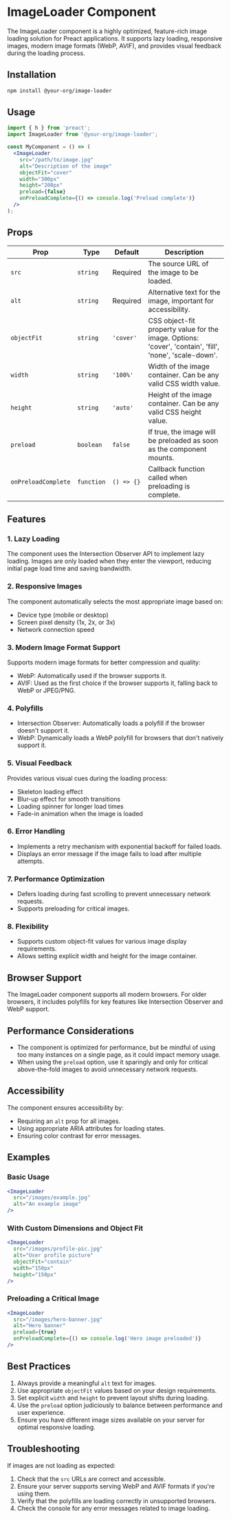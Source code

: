 # ImageLoader Component

The ImageLoader component is a highly optimized, feature-rich image loading solution for Preact applications. It supports lazy loading, responsive images, modern image formats (WebP, AVIF), and provides visual feedback during the loading process.

## Installation

```bash
npm install @your-org/image-loader
```

## Usage

```jsx
import { h } from 'preact';
import ImageLoader from '@your-org/image-loader';

const MyComponent = () => (
  <ImageLoader
    src="/path/to/image.jpg"
    alt="Description of the image"
    objectFit="cover"
    width="300px"
    height="200px"
    preload={false}
    onPreloadComplete={() => console.log('Preload complete')}
  />
);
```

## Props

| Prop | Type | Default | Description |
|------|------|---------|-------------|
| `src` | `string` | Required | The source URL of the image to be loaded. |
| `alt` | `string` | Required | Alternative text for the image, important for accessibility. |
| `objectFit` | `string` | `'cover'` | CSS object-fit property value for the image. Options: 'cover', 'contain', 'fill', 'none', 'scale-down'. |
| `width` | `string` | `'100%'` | Width of the image container. Can be any valid CSS width value. |
| `height` | `string` | `'auto'` | Height of the image container. Can be any valid CSS height value. |
| `preload` | `boolean` | `false` | If true, the image will be preloaded as soon as the component mounts. |
| `onPreloadComplete` | `function` | `() => {}` | Callback function called when preloading is complete. |

## Features

### 1. Lazy Loading

The component uses the Intersection Observer API to implement lazy loading. Images are only loaded when they enter the viewport, reducing initial page load time and saving bandwidth.

### 2. Responsive Images

The component automatically selects the most appropriate image based on:
- Device type (mobile or desktop)
- Screen pixel density (1x, 2x, or 3x)
- Network connection speed

### 3. Modern Image Format Support

Supports modern image formats for better compression and quality:
- WebP: Automatically used if the browser supports it.
- AVIF: Used as the first choice if the browser supports it, falling back to WebP or JPEG/PNG.

### 4. Polyfills

- Intersection Observer: Automatically loads a polyfill if the browser doesn't support it.
- WebP: Dynamically loads a WebP polyfill for browsers that don't natively support it.

### 5. Visual Feedback

Provides various visual cues during the loading process:
- Skeleton loading effect
- Blur-up effect for smooth transitions
- Loading spinner for longer load times
- Fade-in animation when the image is loaded

### 6. Error Handling

- Implements a retry mechanism with exponential backoff for failed loads.
- Displays an error message if the image fails to load after multiple attempts.

### 7. Performance Optimization

- Defers loading during fast scrolling to prevent unnecessary network requests.
- Supports preloading for critical images.

### 8. Flexibility

- Supports custom object-fit values for various image display requirements.
- Allows setting explicit width and height for the image container.

## Browser Support

The ImageLoader component supports all modern browsers. For older browsers, it includes polyfills for key features like Intersection Observer and WebP support.

## Performance Considerations

- The component is optimized for performance, but be mindful of using too many instances on a single page, as it could impact memory usage.
- When using the `preload` option, use it sparingly and only for critical above-the-fold images to avoid unnecessary network requests.

## Accessibility

The component ensures accessibility by:
- Requiring an `alt` prop for all images.
- Using appropriate ARIA attributes for loading states.
- Ensuring color contrast for error messages.

## Examples

### Basic Usage

```jsx
<ImageLoader
  src="/images/example.jpg"
  alt="An example image"
/>
```

### With Custom Dimensions and Object Fit

```jsx
<ImageLoader
  src="/images/profile-pic.jpg"
  alt="User profile picture"
  objectFit="contain"
  width="150px"
  height="150px"
/>
```

### Preloading a Critical Image

```jsx
<ImageLoader
  src="/images/hero-banner.jpg"
  alt="Hero banner"
  preload={true}
  onPreloadComplete={() => console.log('Hero image preloaded')}
/>
```

## Best Practices

1. Always provide a meaningful `alt` text for images.
2. Use appropriate `objectFit` values based on your design requirements.
3. Set explicit `width` and `height` to prevent layout shifts during loading.
4. Use the `preload` option judiciously to balance between performance and user experience.
5. Ensure you have different image sizes available on your server for optimal responsive loading.

## Troubleshooting

If images are not loading as expected:
1. Check that the `src` URLs are correct and accessible.
2. Ensure your server supports serving WebP and AVIF formats if you're using them.
3. Verify that the polyfills are loading correctly in unsupported browsers.
4. Check the console for any error messages related to image loading.
